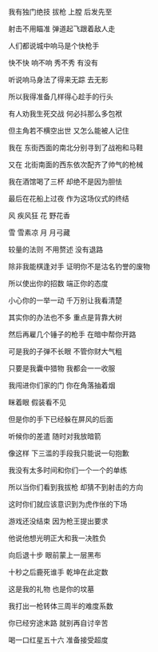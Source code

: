 我有独门绝技 拔枪 上膛 后发先至

射击不用瞄准 弹道起飞跟着敌人走

人们都说城中响马是个快枪手

快不快 响不响 秀不秀 有没有

听说响马身法了得来无踪 去无影

所以我得准备几样得心趁手的行头

有人劝我生死交战 何必抖那么多包袱

但主角若不横空出世 又怎么能被人记住  


我在 东街西面的南北分别寻到了战袍和马鞋

又在 北街南面的西东依次配齐了帅气的枪械

我在酒馆喝了三杯 却绝不是因为胆怯

最后在花船上过夜 作为这场仪式的终结

风 疾风狂 花 野花香 

雪 雪素凉 月 月弓藏

较量的法则 不用赘述 没有退路 

除非我能棋逢对手 证明你不是沽名钓誉的废物

所以使出你的招数 端正你的态度

小心你的一举一动 千万别让我看清楚

其实你的办法也不多 重点是背靠大树

然后再雇几个锤子的枪手 在暗中帮你开路

可是我的子弹不长眼 不管你财大气粗

只要是我囊中猎物 我都会一一收服


我闯进你们家的门 你在角落抽着烟 	

眯着眼 假装看不见 

但是你的手下已经躲在屏风的后面 

听候你的差遣 随时对我放暗箭

像这样 下三滥的手段我只能说一句抱歉

我没有太多时间和你们一个一个的单练

所以当你们看到我拔枪 却猜不到射击的方向

这时你们就应该意识到为虎作伥的下场


游戏还没结束 因为枪王提出要求

他说他想光明正大和我一决胜负

向后退十步 眼前蒙上一层黑布

十秒之后鹿死谁手 乾坤在此定数

这是我的礼物 也是你的坟墓

我打出一枪转体三周半的难度系数

你已经穷途末路 就别再自讨辛苦

喝一口红星五十六 准备接受超度
